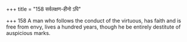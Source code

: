 +++
title = "158 सर्वलक्षण-हीनो ऽपि"

+++
158	A man who follows the conduct of the virtuous, has faith and is free from envy, lives a hundred years, though he be entirely destitute of auspicious marks.